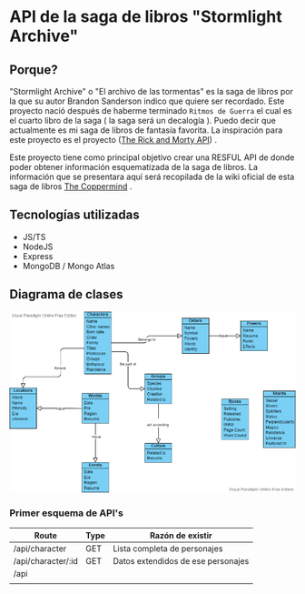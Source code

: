 # API de la saga de libros "Stormlight Archive"

## Porque?

"Stormlight Archive" o "El archivo de las tormentas" es la saga de libros por la que su autor Brandon Sanderson indico que quiere ser recordado. Este proyecto nació después de haberme terminado  `Ritmos de Guerra` el cual es el cuarto libro de la saga ( la saga será un decalogía ). Puedo decir que actualmente es mi saga de libros de fantasía favorita. La inspiración para este proyecto es el proyecto ([The Rick and Morty API](https://rickandmortyapi.com/)) . 

Este proyecto tiene como principal objetivo crear una RESFUL API de donde poder obtener información esquematizada de la saga de libros. La información que se presentara aquí será recopilada de la wiki oficial de esta saga de libros [The Coppermind](https://coppermind.net/) .

## Tecnologías utilizadas

- JS/TS
- NodeJS
- Express
- MongoDB / Mongo Atlas

## Diagrama de clases

![Diagrama de clases](./img/API_stromlight_archive_classDiagram.png)

### Primer esquema de API's

| Route | Type | Razón de existir |
|-----|-----|-----|
|/api/character|GET|Lista completa de personajes|
|/api/character/:id|GET|Datos extendidos de ese personajes|
|/api|||
||||
